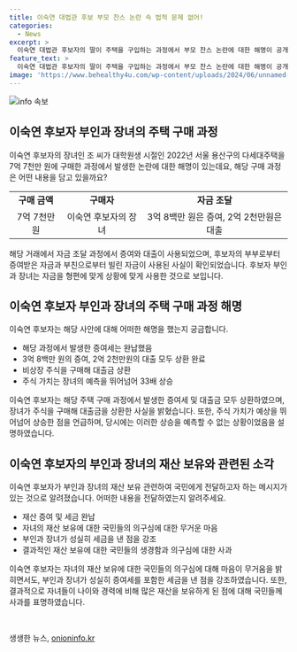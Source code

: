 ```yaml
---
title: 이숙연 대법관 후보 부모 찬스 논란 속 법적 문제 없어!
categories:
  - News
excerpt: >
  이숙연 대법관 후보자의 딸이 주택을 구입하는 과정에서 부모 찬스 논란에 대한 해명이 공개되었습니다. 후보자 부부로부터 증여받은 돈과 빌린 돈을 사용하여 주택을 구입한 것으로, 후보자는 증여세를 완납했고, 딸이 빌린 돈 또한 상환했다고 설명했습니다. 또한, 딸이 보유한 비상장 기업 주식을 매수한 과정과 주식의 상승에 대해서도 설명했는데, 후보자는 이를 예측할 수 없었던 상황이었다고 덧붙였습니다. 하지만 자녀들의 재산이 나이와 경력에 비해 많아진 점에 대해 국민들의 의구심을 이해하고 마음이 무겁다고 밝혔습니다.
feature_text: >
  이숙연 대법관 후보자의 딸이 주택을 구입하는 과정에서 부모 찬스 논란에 대한 해명이 공개되었습니다. 후보자 부부로부터 증여받은 돈과 빌린 돈을 사용하여 주택을 구입한 것으로, 후보자는 증여세를 완납했고, 딸이 빌린 돈 또한 상환했다고 설명했습니다. 또한, 딸이 보유한 비상장 기업 주식을 매수한 과정과 주식의 상승에 대해서도 설명했는데, 후보자는 이를 예측할 수 없었던 상황이었다고 덧붙였습니다. 하지만 자녀들의 재산이 나이와 경력에 비해 많아진 점에 대해 국민들의 의구심을 이해하고 마음이 무겁다고 밝혔습니다.
image: 'https://www.behealthy4u.com/wp-content/uploads/2024/06/unnamed-file.png'
---
```


<p><img src="https://www.behealthy4u.com/wp-content/uploads/2024/06/unnamed-file.png" alt="info 속보" /></p>

<h2 data-ke-size="size26">이숙연 후보자 부인과 장녀의 주택 구매 과정</h2>

<p data-ke-size="size16">이숙연 후보자의 장녀인 조 씨가 대학원생 시절인 2022년 서울 용산구의 다세대주택을 7억 7천만 원에 구매한 과정에서 발생한 논란에 대한 해명이 있는데요, 해당 구매 과정은 어떤 내용을 담고 있을까요?</p>

<table>
  <tbody>
    <tr>
      <td style="text-align: center; height: 17px;"><b>구매 금액</b></td>
      <td style="text-align: center; height: 17px;"><b>구매자</b></td>
      <td style="text-align: center; height: 17px;"><b>자금 조달</b></td>
    </tr>
    <tr>
      <td style="text-align: center;">7억 7천만 원</td>
      <td style="text-align: center;">이숙연 후보자의 장녀</td>
      <td style="text-align: center;">3억 8백만 원은 증여, 2억 2천만원은 대출</td>
    </tr>
  </tbody>
</table>

<p data-ke-size="size16">해당 거래에서 자금 조달 과정에서 증여와 대출이 사용되었으며, 후보자의 부부로부터 증여받은 자금과 부친으로부터 빌린 자금이 사용된 사실이 확인되었습니다. 후보자 부인과 장녀는 자금을 형편에 맞게 상황에 맞게 사용한 것으로 보입니다.</p>

<h2 data-ke-size="size26">이숙연 후보자 부인과 장녀의 주택 구매 과정 해명</h2>

<p data-ke-size="size16">이숙연 후보자는 해당 사안에 대해 어떠한 해명을 했는지 궁금합니다.</p>

<ul>
  <li>해당 과정에서 발생한 증여세는 완납했음</li>
  <li>3억 8백만 원의 증여, 2억 2천만원의 대출 모두 상환 완료</li>
  <li>비상장 주식을 구매해 대출금 상환</li>
  <li>주식 가치는 장녀의 예측을 뛰어넘어 33배 상승</li>
</ul>

<p data-ke-size="size16">이숙연 후보자는 해당 주택 구매 과정에서 발생한 증여세 및 대출금 모두 상환하였으며, 장녀가 주식을 구매해 대출금을 상환한 사실을 밝혔습니다. 또한, 주식 가치가 예상을 뛰어넘어 상승한 점을 언급하며, 당시에는 이러한 상승을 예측할 수 없는 상황이었음을 설명하였습니다.</p>

<h2 data-ke-size="size26">이숙연 후보자의 부인과 장녀의 재산 보유와 관련된 소각</h2>

<p data-ke-size="size16">이숙연 후보자가 부인과 장녀의 재산 보유 관련하여 국민에게 전달하고자 하는 메시지가 있는 것으로 알려졌습니다. 어떠한 내용을 전달하였는지 알려주세요.</p>

<ul>
  <li>재산 증여 및 세금 완납</li>
  <li>자녀의 재산 보유에 대한 국민들의 의구심에 대한 무거운 마음</li>
  <li>부인과 장녀가 성실히 세금을 낸 점을 강조</li>
  <li>결과적인 재산 보유에 대한 국민들의 생경함과 의구심에 대한 사과</li>
</ul>

<p data-ke-size="size16">이숙연 후보자는 자녀의 재산 보유에 대한 국민들의 의구심에 대해 마음이 무거움을 밝히면서도, 부인과 장녀가 성실히 증여세를 포함한 세금을 낸 점을 강조하였습니다. 또한, 결과적으로 자녀들이 나이와 경력에 비해 많은 재산을 보유하게 된 점에 대해 국민들께 사과를 표명하였습니다.</p>

<p data-ke-size="size16">&nbsp;</p>
생생한 뉴스, <a href="https://onioninfo.kr" rel="dofollow">onioninfo.kr</a>


